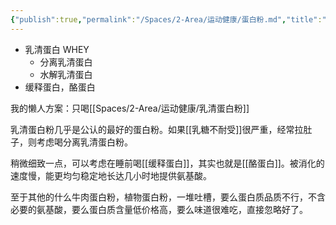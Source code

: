 ```yaml
---
{"publish":true,"permalink":"/Spaces/2-Area/运动健康/蛋白粉.md","title":"蛋白粉","created":"2022-09-17","modified":"2023-03-14","cssclasses":""}
---
```



- 乳清蛋白 WHEY
	- 分离乳清蛋白
	- 水解乳清蛋白
- 缓释蛋白，酪蛋白

我的懒人方案：只喝[[Spaces/2-Area/运动健康/乳清蛋白粉]]

乳清蛋白粉几乎是公认的最好的蛋白粉。如果[[乳糖不耐受]]很严重，经常拉肚子，则考虑喝分离乳清蛋白粉。

稍微细致一点，可以考虑在睡前喝[[缓释蛋白]]，其实也就是[[酪蛋白]]。被消化的速度慢，能更均匀稳定地长达几小时地提供氨基酸。

至于其他的什么牛肉蛋白粉，植物蛋白粉，一堆吐槽，要么蛋白质品质不行，不含必要的氨基酸，要么蛋白质含量低价格高，要么味道很难吃，直接忽略好了。